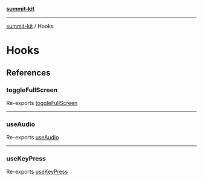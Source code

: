 [**summit-kit**](../README.md)

***

[summit-kit](../README.md) / Hooks

# Hooks

## References

### toggleFullScreen

Re-exports [toggleFullScreen](toggleFullScreen/functions/toggleFullScreen.md)

***

### useAudio

Re-exports [useAudio](useAudio/functions/useAudio.md)

***

### useKeyPress

Re-exports [useKeyPress](useKeyPress/functions/useKeyPress.md)
